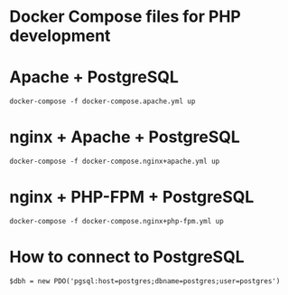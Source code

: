 # Docker Compose files for PHP development

# Apache + PostgreSQL
    docker-compose -f docker-compose.apache.yml up

# nginx + Apache + PostgreSQL
    docker-compose -f docker-compose.nginx+apache.yml up

# nginx + PHP-FPM + PostgreSQL
    docker-compose -f docker-compose.nginx+php-fpm.yml up

# How to connect to PostgreSQL
    $dbh = new PDO('pgsql:host=postgres;dbname=postgres;user=postgres')
